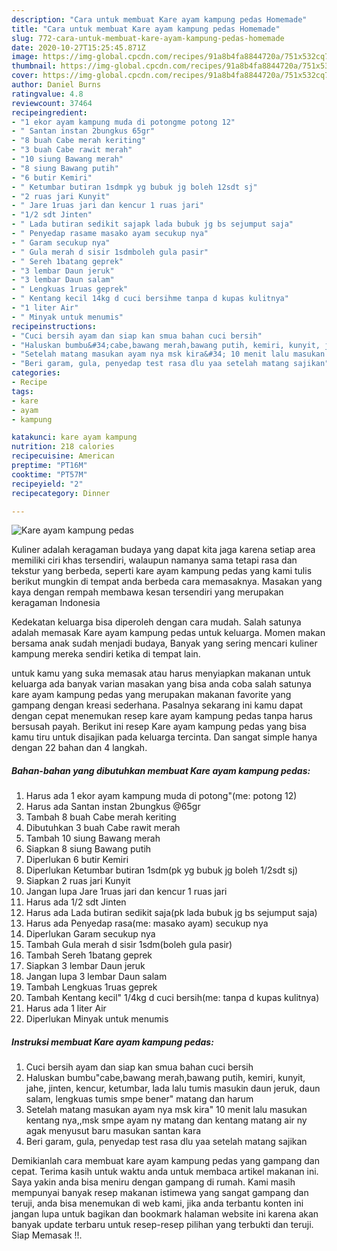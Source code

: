 ```yaml
---
description: "Cara untuk membuat Kare ayam kampung pedas Homemade"
title: "Cara untuk membuat Kare ayam kampung pedas Homemade"
slug: 772-cara-untuk-membuat-kare-ayam-kampung-pedas-homemade
date: 2020-10-27T15:25:45.871Z
image: https://img-global.cpcdn.com/recipes/91a8b4fa8844720a/751x532cq70/kare-ayam-kampung-pedas-foto-resep-utama.jpg
thumbnail: https://img-global.cpcdn.com/recipes/91a8b4fa8844720a/751x532cq70/kare-ayam-kampung-pedas-foto-resep-utama.jpg
cover: https://img-global.cpcdn.com/recipes/91a8b4fa8844720a/751x532cq70/kare-ayam-kampung-pedas-foto-resep-utama.jpg
author: Daniel Burns
ratingvalue: 4.8
reviewcount: 37464
recipeingredient:
- "1 ekor ayam kampung muda di potongme potong 12"
- " Santan instan 2bungkus 65gr"
- "8 buah Cabe merah keriting"
- "3 buah Cabe rawit merah"
- "10 siung Bawang merah"
- "8 siung Bawang putih"
- "6 butir Kemiri"
- " Ketumbar butiran 1sdmpk yg bubuk jg boleh 12sdt sj"
- "2 ruas jari Kunyit"
- " Jare 1ruas jari dan kencur 1 ruas jari"
- "1/2 sdt Jinten"
- " Lada butiran sedikit sajapk lada bubuk jg bs sejumput saja"
- " Penyedap rasame masako ayam secukup nya"
- " Garam secukup nya"
- " Gula merah d sisir 1sdmboleh gula pasir"
- " Sereh 1batang geprek"
- "3 lembar Daun jeruk"
- "3 lembar Daun salam"
- " Lengkuas 1ruas geprek"
- " Kentang kecil 14kg d cuci bersihme tanpa d kupas kulitnya"
- "1 liter Air"
- " Minyak untuk menumis"
recipeinstructions:
- "Cuci bersih ayam dan siap kan smua bahan cuci bersih"
- "Haluskan bumbu&#34;cabe,bawang merah,bawang putih, kemiri, kunyit, jahe, jinten, kencur, ketumbar, lada lalu tumis masukin daun jeruk, daun salam, lengkuas tumis smpe bener&#34; matang dan harum"
- "Setelah matang masukan ayam nya msk kira&#34; 10 menit lalu masukan kentang nya,,msk smpe ayam ny matang dan kentang matang air ny agak menyusut baru masukan santan kara"
- "Beri garam, gula, penyedap test rasa dlu yaa setelah matang sajikan"
categories:
- Recipe
tags:
- kare
- ayam
- kampung

katakunci: kare ayam kampung 
nutrition: 218 calories
recipecuisine: American
preptime: "PT16M"
cooktime: "PT57M"
recipeyield: "2"
recipecategory: Dinner

---
```



![Kare ayam kampung pedas](https://img-global.cpcdn.com/recipes/91a8b4fa8844720a/751x532cq70/kare-ayam-kampung-pedas-foto-resep-utama.jpg)

Kuliner adalah keragaman budaya yang dapat kita jaga karena setiap area memiliki ciri khas tersendiri, walaupun namanya sama tetapi rasa dan tekstur yang berbeda, seperti kare ayam kampung pedas yang kami tulis berikut mungkin di tempat anda berbeda cara memasaknya. Masakan yang kaya dengan rempah membawa kesan tersendiri yang merupakan keragaman Indonesia



Kedekatan keluarga bisa diperoleh dengan cara mudah. Salah satunya adalah memasak Kare ayam kampung pedas untuk keluarga. Momen makan bersama anak sudah menjadi budaya, Banyak yang sering mencari kuliner kampung mereka sendiri ketika di tempat lain.

untuk kamu yang suka memasak atau harus menyiapkan makanan untuk keluarga ada banyak varian masakan yang bisa anda coba salah satunya kare ayam kampung pedas yang merupakan makanan favorite yang gampang dengan kreasi sederhana. Pasalnya sekarang ini kamu dapat dengan cepat menemukan resep kare ayam kampung pedas tanpa harus bersusah payah.
Berikut ini resep Kare ayam kampung pedas yang bisa kamu tiru untuk disajikan pada keluarga tercinta. Dan sangat simple hanya dengan 22 bahan dan 4 langkah.


<!--inarticleads1-->

##### Bahan-bahan yang dibutuhkan membuat Kare ayam kampung pedas:

1. Harus ada 1 ekor ayam kampung muda di potong&#34;(me: potong 12)
1. Harus ada  Santan instan 2bungkus @65gr
1. Tambah 8 buah Cabe merah keriting
1. Dibutuhkan 3 buah Cabe rawit merah
1. Tambah 10 siung Bawang merah
1. Siapkan 8 siung Bawang putih
1. Diperlukan 6 butir Kemiri
1. Diperlukan  Ketumbar butiran 1sdm(pk yg bubuk jg boleh 1/2sdt sj)
1. Siapkan 2 ruas jari Kunyit
1. Jangan lupa  Jare 1ruas jari dan kencur 1 ruas jari
1. Harus ada 1/2 sdt Jinten
1. Harus ada  Lada butiran sedikit saja(pk lada bubuk jg bs sejumput saja)
1. Harus ada  Penyedap rasa(me: masako ayam) secukup nya
1. Diperlukan  Garam secukup nya
1. Tambah  Gula merah d sisir 1sdm(boleh gula pasir)
1. Tambah  Sereh 1batang geprek
1. Siapkan 3 lembar Daun jeruk
1. Jangan lupa 3 lembar Daun salam
1. Tambah  Lengkuas 1ruas geprek
1. Tambah  Kentang kecil&#34; 1/4kg d cuci bersih(me: tanpa d kupas kulitnya)
1. Harus ada 1 liter Air
1. Diperlukan  Minyak untuk menumis




<!--inarticleads2-->

##### Instruksi membuat  Kare ayam kampung pedas:

1. Cuci bersih ayam dan siap kan smua bahan cuci bersih
1. Haluskan bumbu&#34;cabe,bawang merah,bawang putih, kemiri, kunyit, jahe, jinten, kencur, ketumbar, lada lalu tumis masukin daun jeruk, daun salam, lengkuas tumis smpe bener&#34; matang dan harum
1. Setelah matang masukan ayam nya msk kira&#34; 10 menit lalu masukan kentang nya,,msk smpe ayam ny matang dan kentang matang air ny agak menyusut baru masukan santan kara
1. Beri garam, gula, penyedap test rasa dlu yaa setelah matang sajikan




Demikianlah cara membuat kare ayam kampung pedas yang gampang dan cepat. Terima kasih untuk waktu anda untuk membaca artikel makanan ini. Saya yakin anda bisa meniru dengan gampang di rumah. Kami masih mempunyai banyak resep makanan istimewa yang sangat gampang dan teruji, anda bisa menemukan di web kami, jika anda terbantu konten ini jangan lupa untuk bagikan dan bookmark halaman website ini karena akan banyak update terbaru untuk resep-resep pilihan yang terbukti dan teruji. Siap Memasak !!. 
